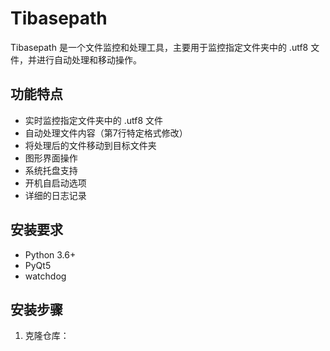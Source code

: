 # Tibasepath

Tibasepath 是一个文件监控和处理工具，主要用于监控指定文件夹中的 .utf8 文件，并进行自动处理和移动操作。

## 功能特点

- 实时监控指定文件夹中的 .utf8 文件
- 自动处理文件内容（第7行特定格式修改）
- 将处理后的文件移动到目标文件夹
- 图形界面操作
- 系统托盘支持
- 开机自启动选项
- 详细的日志记录

## 安装要求

- Python 3.6+
- PyQt5
- watchdog

## 安装步骤

1. 克隆仓库：